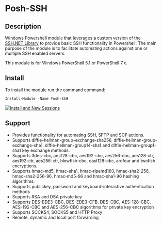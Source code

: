 # Posh-SSH

## Description

Windows Powershell module that leverages a custom version of the [SSH.NET Library](https://github.com/sshnet/SSH.NET) to provide basic SSH functionality in Powershell.
The main purpose of the module is to facilitate automating actions against one or multiple SSH enabled servers.

This module is for Windows PowerShell 5.1 or PowerShell 7.x. 

## Install

To install the module run the command command:

``` PowerShell
Install-Module -Name Posh-SSH
```

[![Install and New Sessions](https://i.ytimg.com/vi/aZT5L_0aepE/hqdefault.jpg)](https://www.youtube.com/watch?v=aZT5L_0aepE&list=PLFAOQ2hOvfsSL0N2kD_CyqHKlIA0byDL3)

## Support

* Provides functionality for automating SSH, SFTP and SCP actions.
* Supports diffie-hellman-group-exchange-sha256, diffie-hellman-group-exchange-sha1, diffie-hellman-group14-sha1 and diffie-hellman-group1-sha1 key exchange methods.
* Supports 3des-cbc, aes128-cbc, aes192-cbc, aes256-cbc, aes128-ctr, aes192-ctr, aes256-ctr, blowfish-cbc, cast128-cbc, arcfour and twofish encryptions.
* Supports hmac-md5, hmac-sha1, hmac-ripemd160, hmac-sha2-256, hmac-sha2-256-96, hmac-md5-96 and hmac-sha1-96 hashing algorithms.
* Supports publickey, password and keyboard-interactive authentication methods
* Supports RSA and DSA private key
* Supports DES-EDE3-CBC, DES-EDE3-CFB, DES-CBC, AES-128-CBC, AES-192-CBC and AES-256-CBC algorithms for private key encryption
* Supports SOCKS4, SOCKS5 and HTTP Proxy
* Remote, dynamic and local port forwarding
